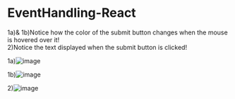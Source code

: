 # EventHandling-React

1a)& 1b)Notice how the color of the submit button changes when the mouse is hovered over it!</br>
2)Notice the text displayed when the submit button is clicked!


1a)![image](https://user-images.githubusercontent.com/111981040/211184874-73bc14b6-907d-43c2-975b-7dbf6b4e1c49.png)

1b)![image](https://user-images.githubusercontent.com/111981040/211184885-662e5fbc-df27-40de-9ff5-d0080b3b7918.png)

2)![image](https://user-images.githubusercontent.com/111981040/211184894-f5e54f6a-bf68-464b-afc5-c08ad8315064.png)
